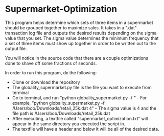 # Supermarket-Optimization

This program helps determine which sets of three items in a supermarket should be grouped together to maximize sales. It takes in a ".dat" transaction log file and outputs the desired results depending on the sigma value that you set. The sigma value determines the minimum frequency that a set of three items must show up together in order to be written out to the output file. 

You will notice in the source code that there are a couple optimizations done to shave off some fractions of seconds.

In order to run this program, do the following:
  - Clone or download the repository
  - The globality_supermarket.py file is the file you want to execute from terminal
  - Go to terminal, and run "python globality_supermarket.py -f <dat file path> <sigma> "
        - For example, "python globality_supermarket.py -f /Users/bob/Downloads/retail_25k.dat 4"
        - The sigma value is 4 and the file path is /Users/bob/Downloads/retail_25k.dat
  - After executing, a textfile called "supermarket_optimization.txt" will appear in the same directory you executed the script in.
  - The textfile will have a header and below it will be all of the desired data. 
